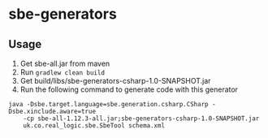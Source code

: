 # sbe-generators

## Usage
1. Get sbe-all.jar from maven
1. Run `gradlew clean build`
1. Get build/libs/sbe-generators-csharp-1.0-SNAPSHOT.jar
1. Run the following command to generate code with this generator

```
java -Dsbe.target.language=sbe.generation.csharp.CSharp -Dsbe.xinclude.aware=true
    -cp sbe-all-1.12.3-all.jar;sbe-generators-csharp-1.0-SNAPSHOT.jar
    uk.co.real_logic.sbe.SbeTool schema.xml
```